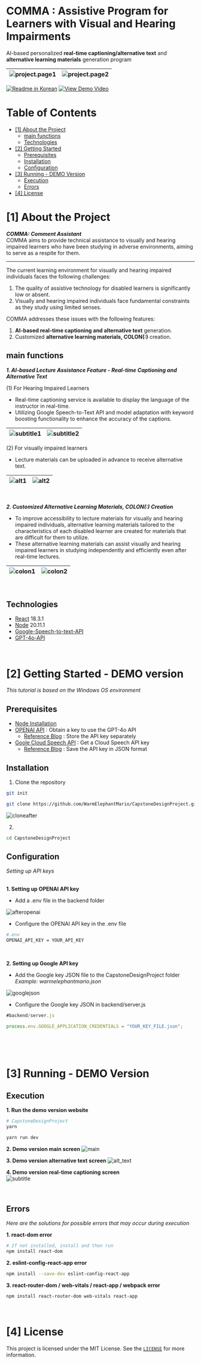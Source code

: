 # COMMA : Assistive Program for Learners with Visual and Hearing Impairments

AI-based personalized **real-time captioning/alternative text** and **alternative learning materials** generation program

<!--Project Title Image-->
![project.page1](readme/img/page/page1.png)|![project.page2](readme/img/page/page2.png)
---|---|

<!--Project Buttons-->
[![Readme in Korean][readme-ko-shield]][readme-ko-url] [![View Demo Video][view-demo-shield]][view-demo-url]

<!--Table of Contents-->
# Table of Contents
- [[1] About the Project](#1-about-the-project)
  - [main functions](#main-functions)
  - [Technologies](#technologies)
- [[2] Getting Started](#2-getting-started)
  - [Prerequisites](#prerequisites)
  - [Installation](#installation)
  - [Configuration](#configuration)
- [[3] Running - DEMO Version](#3-Running)
  - [Execution](#Execution)
  - [Errors](#errors)
- [[4] License](#4-licensen)



# [1] About the Project
***COMMA: Comment Assistant***   
COMMA aims to provide technical assistance to visually and hearing impaired learners who have been studying in adverse environments, aiming to serve as a respite for them.

-----

The current learning environment for visually and hearing impaired individuals faces the following challenges: 
1) The quality of assistive technology for disabled learners is significantly low or absent.
2) Visually and hearing impaired individuals face fundamental constraints as they study using limited senses.

COMMA addresses these issues with the following features:
1) **AI-based real-time captioning and alternative text** generation.
2) Customized **alternative learning materials, COLON(:)** creation.

## main functions
***1. AI-based Lecture Assistance Feature - Real-time Captioning and Alternative Text***   

(1) For Hearing Impaired Learners
- Real-time captioning service is available to display the language of the instructor in real-time.
- Utilizing Google Speech-to-Text API and model adaptation with keyword boosting functionality to enhance the accuracy of the captions.

![subtitle1](readme/img/page/subtitle1.png)|![subtitle2](readme/img/page/subtitle2.png)
---|---| 

(2) For visually impaired learners
- Lecture materials can be uploaded in advance to receive alternative text.

![alt1](readme/img/page/alt_text1.png)|![alt2](readme/img/page/alt_text2.png)
---|---|  

&nbsp;


***2. Customized Alternative Learning Materials, COLON(:) Creation***
- To improve accessibility to lecture materials for visually and hearing impaired individuals, alternative learning materials tailored to the characteristics of each disabled learner are created for materials that are difficult for them to utilize.
- These alternative learning materials can assist visually and hearing impaired learners in studying independently and efficiently even after real-time lectures.

![colon1](readme/img/page/colon1.png)|![colon2](readme/img/page/colon2.png)
---|---|   

&nbsp;


## Technologies
- [React](https://react.dev/) 18.3.1
- [Node](https://nodejs.org/en) 20.11.1
- [Google-Speech-to-text-API](https://cloud.google.com/)
- [GPT-4o-API](https://openai.com/index/openai-api/)
&nbsp;

&nbsp;



# [2] Getting Started - DEMO version
*This tutorial is based on the Windows OS environment*
## Prerequisites
- [Node Installation](https://nodejs.org/en/download/package-manager)
- [OPENAI API](https://platform.openai.com/) : Obtain a key to use the GPT-4o API
    - [Reference Blog](https://velog.io/@ji1kang/OpenAI%EC%9D%98-API-Key-%EB%B0%9C%EA%B8%89-%EB%B0%9B%EA%B3%A0-%ED%85%8C%EC%8A%A4%ED%8A%B8-%ED%95%98%EA%B8%B0) : Store the API key separately
- [Goole Cloud Speech API](https://console.cloud.google.com/apis/dashboard) : Get a Cloud Speech API key
    - [Reference Blog](https://webnautes.tistory.com/2046) : Save the API key in JSON format

## Installation
1. Clone the repository
```bash
git init

git clone https://github.com/WarmElephantMario/CapstoneDesignProject.git
```
![cloneafter](readme/img/afterclone.png)
&nbsp;


2. 
```bash
cd CapstoneDesignProject
```

## Configuration
*Setting up API keys*   
&nbsp;

**1. Setting up OPENAI API key**
- Add a .env file in the backend folder   

![afteropenai](readme/img/afteropenai.png)


- Configure the OPENAI API key in the .env file

```bash
#.env
OPENAI_API_KEY = YOUR_API_KEY
```
&nbsp;

**2. Setting up Google API key**   
- Add the Google key JSON file to the CapstoneDesignProject folder
*Example: warmelephantmario.json*
&nbsp;

![googlejson](readme/img/aftergoogleapi.png)   

- Configure the Google key JSON in backend/server.js
```javascript
#backend/server.js

process.env.GOOGLE_APPLICATION_CREDENTIALS = "YOUR_KEY_FILE.json";
```

&nbsp;

&nbsp;



# [3] Running - DEMO Version

## Execution
**1. Run the demo version website**
```bash
# CapstoneDesignProject
yarn
```
```bash
yarn run dev
```

**2. Demo version main screen** 
![main](readme/img/demo/main.png)

**3. Demo version alternative text screen**
![alt_text](readme/img/demo/alt_text.png)

**4. Demo version real-time captioning screen**   
![subtitle](readme/img/demo/subtitle.png)

&nbsp;


## Errors
*Here are the solutions for possible errors that may occur during execution*   

**1. react-dom error**   
```bash
# If not installed, install and then run
npm install react-dom
```   

**2. eslint-config-react-app error**
```bash
npm install --save-dev eslint-config-react-app
```

**3. react-router-dom / web-vitals / react-app / webpack error**
```bash
npm install react-router-dom web-vitals react-app
```

&nbsp;


# [4] License
This project is licensed under the MIT License. See the [`LICENSE`][license-url] for more information.



<!--Url for Buttons-->
[readme-ko-shield]: https://img.shields.io/badge/Readme%20in%20Korean-lightgreen?style=for-the-badge
[view-demo-shield]: https://img.shields.io/badge/View%20Demo%20video-darkgreen?style=for-the-badge
<!-- 수정 필요 -->
[view-demo-url]: https://github.com/WarmElephantMario/CapstoneDesignProject


<!--URLS-->
[license-url]: readme/LICENSE.md
[readme-ko-url]: README.md

